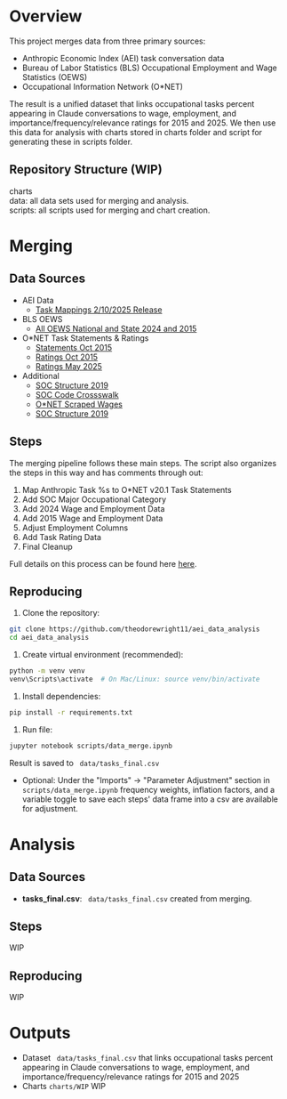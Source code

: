 # Overview

This project merges data from three primary sources:
- Anthropic Economic Index (AEI) task conversation data
- Bureau of Labor Statistics (BLS) Occupational Employment and Wage Statistics (OEWS)
- Occupational Information Network (O*NET)

The result is a unified dataset that links occupational tasks percent appearing in Claude conversations to wage, employment, and importance/frequency/relevance ratings for 2015 and 2025. We then use this data for analysis with charts stored in charts folder and script for generating these in scripts folder. 



## Repository Structure (WIP)
charts\
data: all data sets used for merging and analysis.\
scripts: all scripts used for merging and chart creation.


# Merging 

## Data Sources
- AEI Data
  - [Task Mappings 2/10/2025 Release](https://huggingface.co/datasets/Anthropic/EconomicIndex/blob/main/release_2025_02_10/onet_task_mappings.csv) 
- BLS OEWS
  - [All OEWS National and State 2024 and 2015](https://www.bls.gov/oes/tables.htm)
- O\*NET Task Statements & Ratings
  - [Statements Oct 2015](https://www.onetcenter.org/dictionary/20.1/excel/task_statements.html)
  - [Ratings Oct 2015](https://www.onetcenter.org/dictionary/20.1/excel/task_ratings.html)
  - [Ratings May 2025](https://www.onetcenter.org/dictionary/29.3/excel/task_ratings.html)
- Additional
  - [SOC Structure 2019](https://www.onetcenter.org/taxonomy/2019/structure.html)
  - [SOC Code Crossswalk](https://www.onetcenter.org/taxonomy/2019/walk.html)
  - [O*NET Scraped Wages](https://github.com/adamkq/onet-dataviz/blob/master/jobData.csv)
  - [SOC Structure 2019](https://www.onetcenter.org/taxonomy/2019/structure.html)  



## Steps
The merging pipeline follows these main steps. The script also organizes the steps in this way and has comments through out:
1. Map Anthropic Task %s to O*NET v20.1 Task Statements
2. Add SOC Major Occupational Category  
3. Add 2024 Wage and Employment Data 
4. Add 2015 Wage and Employment Data  
5. Adjust Employment Columns 
6. Add Task Rating Data 
7. Final Cleanup    

Full details on this process can be found here [here](https://docs.google.com/document/d/14HfdnTBviQ97DyKEBPYV6MVJ6uuteOk9lDPbGqdi1Z0/edit?usp=sharing).



## Reproducing
1. Clone the repository:
```bash
git clone https://github.com/theodorewright11/aei_data_analysis
cd aei_data_analysis
```
1. Create virtual environment (recommended):
```bash
python -m venv venv
venv\Scripts\activate  # On Mac/Linux: source venv/bin/activate
```
1. Install dependencies:
```bash
pip install -r requirements.txt
```
1. Run file:
```bash
jupyter notebook scripts/data_merge.ipynb
```
Result is saved to ``` data/tasks_final.csv```
- Optional: Under the "Imports" → "Parameter Adjustment" section in ```scripts/data_merge.ipynb``` frequency weights, inflation factors, and a variable toggle to save each steps' data frame into a csv are available for adjustment.



# Analysis

## Data Sources
- **tasks_final.csv**: ``` data/tasks_final.csv``` created from merging.



## Steps
WIP



## Reproducing
WIP



# Outputs
- Dataset  ``` data/tasks_final.csv``` that links occupational tasks percent appearing in Claude conversations to wage, employment, and importance/frequency/relevance ratings for 2015 and 2025
- Charts ```charts/WIP``` WIP
